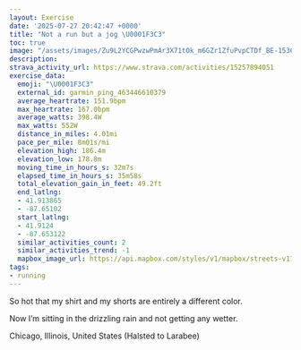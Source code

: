 ```yaml
---
layout: Exercise
date: '2025-07-27 20:42:47 +0000'
title: "Not a run but a jog \U0001F3C3"
toc: true
image: "/assets/images/Zu9L2YCGPwzwPmAr3X71tOk_m6GZr1ZfuPvpCTDf_BE-1536x2048.jpg.jpeg"
description:
strava_activity_url: https://www.strava.com/activities/15257894051
exercise_data:
  emoji: "\U0001F3C3"
  external_id: garmin_ping_463446610379
  average_heartrate: 151.9bpm
  max_heartrate: 167.0bpm
  average_watts: 398.4W
  max_watts: 552W
  distance_in_miles: 4.01mi
  pace_per_mile: 8m01s/mi
  elevation_high: 186.4m
  elevation_low: 178.8m
  moving_time_in_hours_s: 32m7s
  elapsed_time_in_hours_s: 35m58s
  total_elevation_gain_in_feet: 49.2ft
  end_latlng:
  - 41.913865
  - -87.65102
  start_latlng:
  - 41.9124
  - -87.653122
  similar_activities_count: 2
  similar_activities_trend: -1
  mapbox_image_url: https://api.mapbox.com/styles/v1/mapbox/streets-v11/static/path-5+787af2-1.0(shy~Flm~uOCmA%40g%40IqCCmCHsA%3Fe%40F%7B%40E_%40BcAIeB%40%7BFGwHFkACkDCQGMeBFEWCoAOoAFyAGg%40BY%3Fe%40C%5B%3Fo%40G%5DA%5DJgC%40uAEc%40Ok%40A%7DAGa%40DyBAsA%40i%40GoCC%7DG%3FmAFgAEWGiA%40UE%5BVyAFi%40%3Fm%40MaAYu%40UaAa%40%7BBM_%40A%7D%40FoA%3FsAJoAEaC%40cACsAOaAFKCMi%40kCC%3FAFQo%40IIEA_%40ZQFm%40b%40qAt%40%5BV%5DLYTy%40V%7B%40b%40%5BH%5BN%7DC%7C%40yFlAWBg%40Jc%40%40cBXo%40FaBXqA%5Ei%40Hc%40Lu%40H%7B%40Tm%40HYH%5BDeCh%40eCNeAKUAg%40Km%40G_%40RYh%40QBMC%5Bb%40%3F%5CFn%40PbADDBfBLlBJbABp%40CT%40~%40EV%40LPZBV%40XGz%40I%5C%3Fl%40JtAAtAVzA%3F~%40JlBAzADzAAh%40DxAAp%40%3Fv%40Mx%40%3FTCNDJBXAJHXJNHbAAr%40%3FlAIvBBd%40CnBDfAB%60B%3FhACr%40BnEBTEx%40Dd%40ApAF%60BB%60B%3Fn%40Dj%40%40b%40GxB%40%7CARLJAHDPRPFt%40HLDp%40H%7C%40AZ%40ZE%5E%3Fh%40KxAMdAD%7CAIZFh%40RTEJGb%40IjAB~%40C%5EE%5ECRBj%40%3Fv%40IZA%7C%40D%7C%40Ep%40%3Fj%40CfBAJ%3FLEG%7CAHpB%3F%5EDRRAXD%7C%40%3F%60BDnAAb%40GrCC),pin-s-s+e5b22e(-87.65159,41.91386),pin-s-f+89ae00(-87.64976999999992,41.91572000000001)/auto/800x800?access_token=pk.eyJ1Ijoiam9zaGJlY2ttYW4iLCJhIjoiY205eWR2aDd1MWZ6djJrbXc4a3M0bWZleiJ9.XiG9OWkNcZk2QzjJbxLB4A
tags:
- running
---
```


So hot that my shirt and my shorts are entirely a different color. 

Now I’m sitting in the drizzling rain and not getting any wetter.

Chicago, Illinois, United States (Halsted to Larabee)
